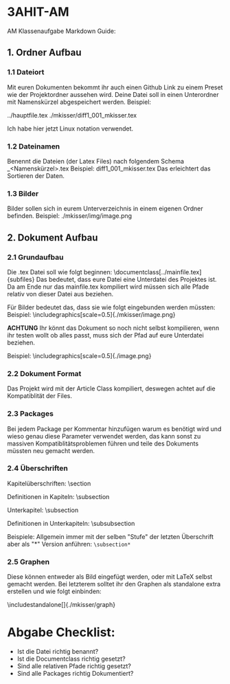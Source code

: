 # 3AHIT-AM
AM Klassenaufgabe Markdown Guide:

## 1. Ordner Aufbau

### 1.1 Dateiort

Mit euren Dokumenten bekommt ihr auch einen Github Link zu einem Preset wie der Projektordner aussehen wird. Deine Datei soll in einen Unterordner mit Namenskürzel abgespeichert werden.
Beispiel: 

../hauptfile.tex
./mkisser/diff1_001_mkisser.tex

Ich habe hier jetzt Linux notation verwendet.

### 1.2 Dateinamen

Benennt die Dateien (der Latex Files) nach folgendem Schema <Dokumentname>_<Namenskürzel>.tex
Beispiel: 
diff1_001_mkisser.tex
Das erleichtert das Sortieren der Daten.

### 1.3 Bilder

Bilder sollen sich in eurem Unterverzeichnis in einem eigenen Ordner befinden.
Beispiel:
./mkisser/img/image.png


## 2. Dokument Aufbau

### 2.1 Grundaufbau

Die .tex Datei soll wie folgt beginnen:
\documentclass[../mainfile.tex]{subfiles}
Das bedeutet, dass eure Datei eine Unterdatei des Projektes ist.
Da am Ende nur das mainfile.tex kompiliert wird müssen sich alle Pfade relativ von dieser Datei aus beziehen.

Für Bilder bedeutet das, dass sie wie folgt eingebunden werden müssten:
Beispiel:
\includegraphics[scale=0.5]{./mkisser/image.png}

**ACHTUNG**
Ihr könnt das Dokument so noch nicht selbst kompilieren, wenn ihr testen wollt ob alles passt, muss sich der Pfad auf eure Unterdatei beziehen.

Beispiel:
\includegraphics[scale=0.5]{./image.png}

### 2.2 Dokument Format

Das Projekt wird mit der Article Class kompiliert, deswegen achtet auf die Kompatiblität der Files.

### 2.3 Packages

Bei jedem Package per Kommentar hinzufügen warum es benötigt wird und wieso genau diese Parameter verwendet werden, das kann sonst zu massiven Kompatiblitätsproblemen führen und teile des Dokuments müssten neu gemacht werden.

### 2.4 Überschriften

Kapitelüberschriften: \section

Definitionen in Kapiteln: \subsection

Unterkapitel: \subsection

Definitionen in Unterkapiteln: \subsubsection

Beispiele: Allgemein immer mit der selben "Stufe" der letzten Überschrift aber als "*" Version anführen: `\subsection*`

### 2.5 Graphen

Diese können entweder als Bild eingefügt werden, oder mit LaTeX selbst gemacht werden.
Bei letzterem solltet ihr den Graphen als standalone extra erstellen und wie folgt einbinden:

\includestandalone[]{./mkisser/graph}

# Abgabe Checklist:
- Ist die Datei richtig benannt?
- Ist die Documentclass richtig gesetzt?
- Sind alle relativen Pfade richtig gesetzt?
- Sind alle Packages richtig Dokumentiert?
